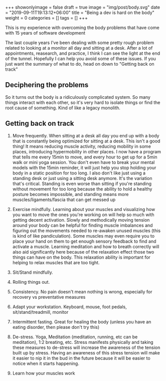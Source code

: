 +++
showonlyimage = false
draft = true
image = "img/post/body.svg"
date = "2019-09-11T19:13:12+06:00"
title = "Being a dev is hard on the body"
weight = 0
categories = []
tags = []
+++

This is  my experience with overcoming the body problems that have come with 15 years of software development
<!--more-->

The last couple years I've been dealing with some pretty rough problem related to looking at a monitor all day and sitting at a desk. After a lot of appointments, reasearch, and practice, I think I can see the light at the end of the tunnel. Hopefully I can help you avoid some of these issues. If you just want the summary of what to do, head on down to "Getting back on track"

## Deciphering the problems

So it turns out the body is a ridiculously complicated system. So many things interact with each other, so it's very hard to isolate things or find the root cause of something. Kind of like a legacy monolith.

## Getting back on track

1. Move frequently. When sitting at a desk all day you end up with a body that is constantly being optimized for sitting at a desk. This isn't a good thing! It means reducing muscle activity, reducing mobility in some places, introducing hypermobility in other places. I now have a program that tells me every 15min to move, and every hour to get up for a 5min walk or mini yoga session. You don't even have to break your mental models with the 15min reminder, it will just help you stop holding your body in a static position for too long. I also don't like just using a standing desk or just using a sitting desk anymore. It's the variation that's critical. Standing is even worse than sitting if you're standing without movement for too long because the ability to hold a healthy posture becomes impossible, and standing means more muscles/ligaments/fascia that can get messed up

2. Exercise mindfully. Learning about your muscles and visualizing how you want to move the ones you're working on will help so much with getting decent activation. Slowly and methodically moving tension around your body can be helpful for finding muscle imbalances and figuring out the movements needed to re-awaken unused muscles (this is kind of like pandiculation). Some muscles may even require you to place your hand on them to get enough sensory feedback to find and activate a muscle. Learning meditation and how to breath correctly will also aid significantly here because of the relaxation effect those two things can have on the body. This relaxation ability is important for helping to relax muscles that are too tight.

3. Sit/Stand mindfully.

4. Rolling things out.

5. Consistency. No pain doesn't mean nothing is wrong, especially for recovery vs preventative measures

6. Adapt your workstation. Keyboard, mouse, foot pedals, sit/stand/treadmill, monitor

7. Intermittent fasting. Great for healing the body (unless you have an eating disorder, then please don't try this)

8. De-stress. Yoga, Meditation (meditation, running, etc can be meditation), 1:2 breating, etc. Stress manifests physically and taking these measures to de-stress will increase the awareness of the tension built up by stress. Having an awareness of this stress tension will make it easier to nip it in the bud in the future because it will be easier to notice when it starts happening.

9. Learn how your muscles work